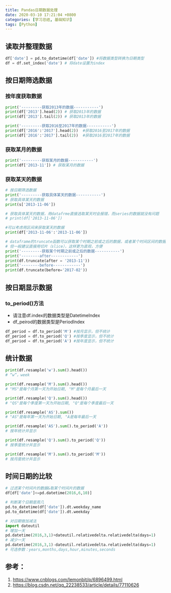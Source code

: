 ```yaml
---
title: Pandas日期数据处理
date: 2020-03-10 17:21:04 +0800
categories: [学习总结, 基础知识]
tags: [Python]
---
```

## 读取并整理数据
```python
df['date'] = pd.to_datetime(df['date']) #将数据类型转换为日期类型
df = df.set_index('date') # 将date设置为index
```
## 按日期筛选数据
### 按年度获取数据
```python
print('---------获取2013年的数据-----------')
print(df['2013'].head(2)) # 获取2013年的数据
print(df['2013'].tail(2)) # 获取2013年的数据

print('---------获取2016至2017年的数据-----------')
print(df['2016':'2017'].head(2))  #获取2016至2017年的数据
print(df['2016':'2017'].tail(2))  #获取2016至2017年的数据
```
### 获取某月的数据
```python
print('---------获取某月的数据-----------')
print(df['2013-11']) # 获取某月的数据
```
### 获取某天的数据
```python
# 按日期筛选数据
print('---------获取具体某天的数据-----------')
# 获取具体某天的数据
print(s['2013-11-06'])

# 获取具体某天的数据，用datafrme直接选取某天时会报错，而series的数据就没有问题
# print(df['2013-11-06'])

#可以考虑用区间来获取某天的数据
print(df['2013-11-06':'2013-11-06'])

# dataframe的truncate函数可以获取某个时期之前或之后的数据，或者某个时间区间的数据
# 但一般建议直接用切片（slice），这样更为直观，方便
print('---------获取某个时期之前或之后的数据-----------')
print('--------after------------')
print(df.truncate(after = '2013-11'))
print('--------before------------')
print(df.truncate(before='2017-02'))
```
## 按日期显示数据
### to_period()方法
* 请注意df.index的数据类型是DatetimeIndex
* df_peirod的数据类型是PeriodIndex
```python
df_period = df.to_period('M') #按月显示，但不统计
df_period = df.to_period('Q') #按季度显示，但不统计
df_period = df.to_period('A') #按年度显示，但不统计
```

## 统计数据
```python
print(df.resample('w').sum().head())
# “w”，week

print(df.resample('M').sum().head())
# "MS"是每个月第一天为开始日期, "M"是每个月最后一天

print(df.resample('Q').sum().head())
# "QS"是每个季度第一天为开始日期, "Q"是每个季度最后一天

print(df.resample('AS').sum())
# "AS"是每年第一天为开始日期, "A是每年最后一天

print(df.resample('AS').sum().to_period('A'))
# 按年统计并显示

print(df.resample('Q').sum().to_period('Q'))
# 按季度统计并显示

print(df.resample('M').sum().to_period('M'))
# 按月度统计并显示
```

## 时间日期的比较
```python
# 过滤某个时间片的数据&取某个时间片的数据
df[df['date']<=pd.datetime(2016,6,10)]

# 判断某个日期是周几
pd.to_datetime(df['date']).dt.weekday_name
pd.to_datetime(df['date']).dt.weekday

# 对日期做加减法
import dateutil
# 增加一天
pd.datetime(2016,3,1)+dateutil.relativedelta.relativedelta(days=1)
# 减少一天
pd.datetime(2016,3,1)-dateutil.relativedelta.relativedelta(days=1)
# 可选参数：years,months,days,hour,minutes,seconds
```



## 参考：
1. https://www.cnblogs.com/lemonbit/p/6896499.html
2. https://blog.csdn.net/qq_22238533/article/details/77110626




